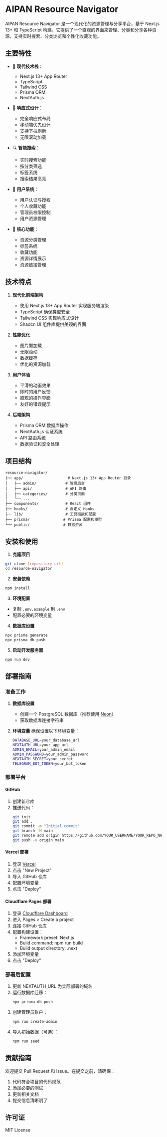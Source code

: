 # AIPAN Resource Navigator

AIPAN Resource Navigator 是一个现代化的资源管理与分享平台，基于 Next.js 13+ 和 TypeScript 构建。它提供了一个直观的界面来管理、分类和分享各种资源，支持实时搜索、分类浏览和个性化收藏功能。

## 主要特性

- 🚀 **现代技术栈**：
  - Next.js 13+ App Router
  - TypeScript
  - Tailwind CSS
  - Prisma ORM
  - NextAuth.js

- 📱 **响应式设计**：
  - 完全响应式布局
  - 移动端优先设计
  - 支持下拉刷新
  - 无限滚动加载

- 🔍 **智能搜索**：
  - 实时搜索功能
  - 按分类筛选
  - 标签系统
  - 搜索结果高亮

- 👤 **用户系统**：
  - 用户认证与授权
  - 个人收藏功能
  - 管理员权限控制
  - 用户资源管理

- 🎯 **核心功能**：
  - 资源分类管理
  - 标签系统
  - 收藏功能
  - 资源详情展示
  - 资源链接管理

## 技术特点

1. **现代化前端架构**
   - 使用 Next.js 13+ App Router 实现服务端渲染
   - TypeScript 确保类型安全
   - Tailwind CSS 实现响应式设计
   - Shadcn UI 组件库提供美观的界面

2. **性能优化**
   - 图片懒加载
   - 无限滚动
   - 数据缓存
   - 优化的资源加载

3. **用户体验**
   - 平滑的动画效果
   - 即时的用户反馈
   - 直观的操作界面
   - 友好的错误提示

4. **后端架构**
   - Prisma ORM 数据库操作
   - NextAuth.js 认证系统
   - API 路由系统
   - 数据验证和安全处理

## 项目结构

```
resource-navigator/
├── app/                    # Next.js 13+ App Router 目录
│   ├── admin/             # 管理后台
│   ├── api/               # API 路由
│   ├── categories/        # 分类页面
│   └── ...
├── components/            # React 组件
├── hooks/                 # 自定义 Hooks
├── lib/                   # 工具函数和配置
├── prisma/               # Prisma 配置和模型
└── public/               # 静态资源
```

## 安装和使用

1. **克隆项目**
```bash
git clone [repository-url]
cd resource-navigator
```

2. **安装依赖**
```bash
npm install
```

3. **环境配置**
- 复制 `.env.example` 到 `.env`
- 配置必要的环境变量

4. **数据库设置**
```bash
npx prisma generate
npx prisma db push
```

5. **启动开发服务器**
```bash
npm run dev
```

## 部署指南

### 准备工作

1. **数据库设置**
   - 创建一个 PostgreSQL 数据库（推荐使用 [Neon](https://neon.tech)）
   - 获取数据库连接字符串

2. **环境变量**
   确保设置以下环境变量：
   ```bash
   DATABASE_URL=your_database_url
   NEXTAUTH_URL=your_app_url
   ADMIN_EMAIL=your_admin_email
   ADMIN_PASSWORD=your_admin_password
   NEXTAUTH_SECRET=your_secret
   TELEGRAM_BOT_TOKEN=your_bot_token
   ```

### 部署平台

#### GitHub
1. 创建新仓库
2. 推送代码：
   ```bash
   git init
   git add .
   git commit -m "Initial commit"
   git branch -M main
   git remote add origin https://github.com/YOUR_USERNAME/YOUR_REPO_NAME.git
   git push -u origin main
   ```

#### Vercel 部署
1. 登录 [Vercel](https://vercel.com)
2. 点击 "New Project"
3. 导入 GitHub 仓库
4. 配置环境变量
5. 点击 "Deploy"

#### Cloudflare Pages 部署
1. 登录 [Cloudflare Dashboard](https://dash.cloudflare.com)
2. 进入 Pages > Create a project
3. 连接 GitHub 仓库
4. 配置构建设置：
   - Framework preset: Next.js
   - Build command: npm run build
   - Build output directory: .next
5. 添加环境变量
6. 点击 "Deploy"

### 部署后配置

1. 更新 NEXTAUTH_URL 为实际部署的域名
2. 运行数据库迁移：
   ```bash
   npx prisma db push
   ```
3. 创建管理员账户：
   ```bash
   npm run create-admin
   ```
4. 导入初始数据（可选）：
   ```bash
   npm run seed
   ```

## 贡献指南

欢迎提交 Pull Request 和 Issue。在提交之前，请确保：

1. 代码符合项目的代码规范
2. 添加必要的测试
3. 更新相关文档
4. 提交信息清晰明了

## 许可证

MIT License
